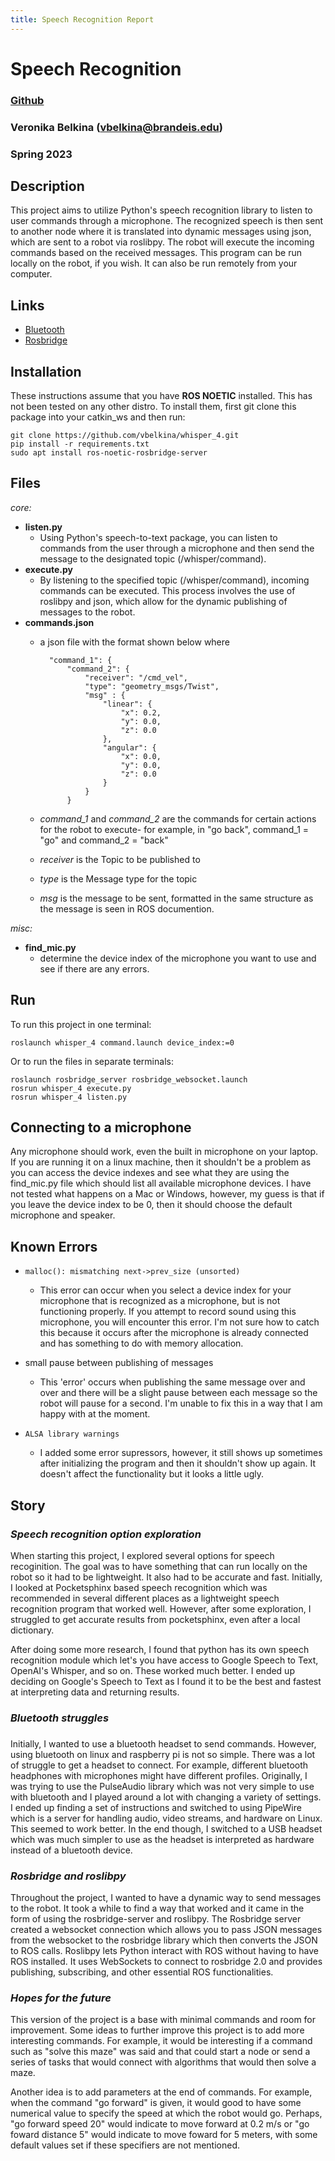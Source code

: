 ```yaml
---
title: Speech Recognition Report
---
```

# **Speech Recognition**
### [Github](https://github.com/campusrover/speech_recognition)
### Veronika Belkina (vbelkina@brandeis.edu)
### Spring 2023 

## **Description**

This project aims to utilize Python's speech recognition library to listen to user commands through a microphone. The recognized speech is then sent to another node where it is translated into dynamic messages using json, which are sent to a robot via roslibpy. The robot will execute the incoming commands based on the received messages. This program can be run locally on the robot, if you wish. It can also be run remotely from your computer. 

## **Links**

- [Bluetooth](https://github.com/campusrover/labnotebook/blob/master/faq/bluetooth.md)
- [Rosbridge](https://github.com/campusrover/labnotebook/blob/master/faq/rosbridge.md)

## **Installation**

These instructions assume that you have **ROS NOETIC** installed. This has not been tested on any other distro. To install them, first git clone this package into your catkin_ws and then run: 

    git clone https://github.com/vbelkina/whisper_4.git
    pip install -r requirements.txt
    sudo apt install ros-noetic-rosbridge-server

## **Files**

*core:*

- **listen.py**
    - Using Python's speech-to-text package, you can listen to commands from the user through a microphone and then send the message to the designated topic (/whisper/command).
- **execute.py**
    - By listening to the specified topic (/whisper/command), incoming commands can be executed. This process involves the use of roslibpy and json, which allow for the dynamic publishing of messages to the robot.
- **commands.json**
    - a json file with the format shown below where 

            "command_1": {
                "command_2": { 
                    "receiver": "/cmd_vel",
                    "type": "geometry_msgs/Twist",
                    "msg" : {
                        "linear": {
                            "x": 0.2,
                            "y": 0.0,
                            "z": 0.0
                        },
                        "angular": {
                            "x": 0.0,
                            "y": 0.0,
                            "z": 0.0
                        }
                    }
                }
    - *command_1* and *command_2* are the commands for certain actions for the robot to execute- for example, in "go back", command_1 = "go" and command_2 = "back"
    - *receiver* is the Topic to be published to 
    - *type* is the Message type for the topic
    - *msg* is the message to be sent, formatted in the same structure as the message is seen in ROS documention. 

*misc:* 

- **find_mic.py**
    - determine the device index of the microphone you want to use and see if there are any errors. 

## **Run**

To run this project in one terminal: 

    roslaunch whisper_4 command.launch device_index:=0 

Or to run the files in separate terminals:

    roslaunch rosbridge_server rosbridge_websocket.launch
    rosrun whisper_4 execute.py
    rosrun whisper_4 listen.py

## **Connecting to a microphone**

Any microphone should work, even the built in microphone on your laptop. If you are running it on a linux machine, then it shouldn't be a problem as you can access the device indexes and see what they are using the find_mic.py file which should list all available microphone devices. 
I have not tested what happens on a Mac or Windows, however, my guess is that if you leave the device index to be 0, then it should choose the default microphone and speaker. 


## **Known Errors**

- `malloc(): mismatching next->prev_size (unsorted)` 
    - This error can occur when you select a device index for your microphone that is recognized as a microphone, but is not functioning properly. If you attempt to record sound using this microphone, you will encounter this error. I'm not sure how to catch this because it occurs after the microphone is already connected and has something to do with memory allocation. 

- small pause between publishing of messages
    - This 'error' occurs when publishing the same message over and over and there will be a slight pause between each message so the robot will pause for a second. I'm unable to fix this in a way that I am happy with at the moment. 

- `ALSA library warnings` 
    - I added some error supressors, however, it still shows up sometimes after initializing the program and then it shouldn't show up again. It doesn't affect the functionality but it looks a little ugly. 

## **Story**

### *Speech recognition option exploration*

When starting this project, I explored several options for speech recoginition. The goal was to have something that can run locally on the robot so it had to be lightweight. It also had to be accurate and fast. Initially, I looked at Pocketsphinx based speech recognition which was recommended in several different places as a lightweight speech recognition program that worked well. However, after some exploration, I struggled to get accurate results from pocketsphinx, even after a local dictionary. 

After doing some more research, I found that python has its own speech recognition module which let's you have access to Google Speech to Text, OpenAI's Whisper, and so on. These worked much better. I ended up deciding on Google's Speech to Text as I found it to be the best and fastest at interpreting data and returning results.  

### *Bluetooth struggles*
### 

Initially, I wanted to use a bluetooth headset to send commands. However, using bluetooth on linux and raspberry pi is not so simple. There was a lot of struggle to get a headset to connect. For example, different bluetooth headphones with microphones might have different profiles. Originally, I was trying to use the PulseAudio library which was not very simple to use with bluetooth and I played around a lot with changing a variety of settings. I ended up finding a set of instructions and switched to using PipeWire which is a server for handling audio, video streams, and hardware on Linux. This seemed to work better. In the end though, I switched to a USB headset which was much simpler to use as the headset is interpreted as hardware instead of a bluetooth device. 

### *Rosbridge and roslibpy*

Throughout the project, I wanted to have a dynamic way to send messages to the robot. It took a while to find a way that worked and it came in the form of using the rosbridge-server and roslibpy. The Rosbridge server created a websocket connection which allows you to pass JSON messages from the websocket to the rosbridge library which then converts the JSON to ROS calls. Roslibpy lets Python interact with ROS without having to have ROS installed. It uses WebSockets to connect to rosbridge 2.0 and provides publishing, subscribing, and other essential ROS functionalities. 

### *Hopes for the future*

This version of the project is a base with minimal commands and room for improvement. Some ideas to further improve this project is to add more interesting commands. For example, it would be interesting if a command such as "solve this maze" was said and that could start a node or send a series of tasks that would connect with algorithms that would then solve a maze. 

Another idea is to add parameters at the end of commands. For example, when the command "go forward" is given, it would good to have some numerical value to specify the speed at which the robot would go. Perhaps, "go forward speed 20" would indicate to move forward at 0.2 m/s or "go foward distance 5" would indicate to move foward for 5 meters, with some default values set if these specifiers are not mentioned. 
